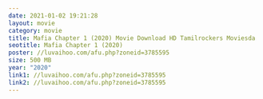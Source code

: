 ```yaml
---
date: 2021-01-02 19:21:28
layout: movie
category: movie
title: Mafia Chapter 1 (2020) Movie Download HD Tamilrockers Moviesda
seotitle: Mafia Chapter 1 (2020)
poster: //luvaihoo.com/afu.php?zoneid=3785595
size: 500 MB
year: "2020"
link1: //luvaihoo.com/afu.php?zoneid=3785595
link2: //luvaihoo.com/afu.php?zoneid=3785595
---
```

